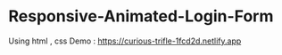 # Responsive-Animated-Login-Form
Using html , css
Demo : https://curious-trifle-1fcd2d.netlify.app

